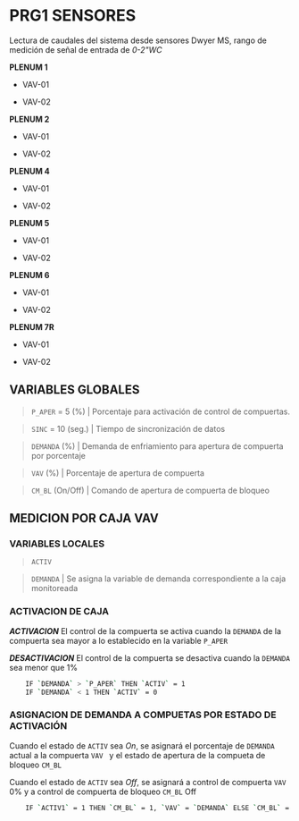 # PRG1 SENSORES

Lectura de caudales del sistema desde sensores Dwyer MS, rango de medición de señal de entrada de *0-2"WC*

**PLENUM 1**

- VAV-01

- VAV-02

**PLENUM 2**

- VAV-01

- VAV-02

**PLENUM 4**

- VAV-01

- VAV-02

**PLENUM 5**

- VAV-01

- VAV-02

**PLENUM 6**

- VAV-01

- VAV-02

**PLENUM 7R**

- VAV-01

- VAV-02

## VARIABLES GLOBALES

> `P_APER` =  5 (%) | Porcentaje para activación de control de compuertas.

> `SINC` = 10 (seg.) | Tiempo de sincronización de datos

> `DEMANDA` (%) | Demanda de enfriamiento para apertura de compuerta por porcentaje

> `VAV` (%) | Porcentaje de apertura de compuerta

> `CM_BL` (On/Off) | Comando de apertura de compuerta de bloqueo

## MEDICION POR CAJA VAV

### VARIABLES LOCALES

> `ACTIV` 

> `DEMANDA` | Se asigna la variable de demanda correspondiente a la caja monitoreada

### ACTIVACION DE CAJA

***ACTIVACION*** El control de la compuerta se activa cuando la `DEMANDA` de la compuerta sea mayor a lo establecido en la variable `P_APER`

***DESACTIVACION*** El control de la compuerta se desactiva cuando la `DEMANDA` sea menor que 1%

```bash
    IF `DEMANDA` > `P_APER` THEN `ACTIV` = 1
    IF `DEMANDA` < 1 THEN `ACTIV` = 0
```

### ASIGNACION DE DEMANDA A COMPUETAS POR ESTADO DE ACTIVACIÓN

Cuando el estado de `ACTIV` sea *On*, se asignará el porcentaje de `DEMANDA` actual a la compuerta `VAV ` y el estado de apertura de la compueta de bloqueo `CM_BL`

Cuando el estado de `ACTIV` sea *Off*, se asignará a control de compuerta `VAV` 0% y a control de compuerta de bloqueo `CM_BL` Off

```bash
    IF `ACTIV1` = 1 THEN `CM_BL` = 1, `VAV` = `DEMANDA` ELSE `CM_BL` = 1, `VAV` = 0
```

